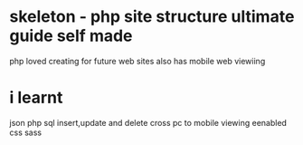 # skeleton - php site structure ultimate guide self made

php loved creating for future web sites also has mobile web viewiing

# i learnt
json
php
sql insert,update and delete
cross pc to mobile viewing eenabled 
css sass 



